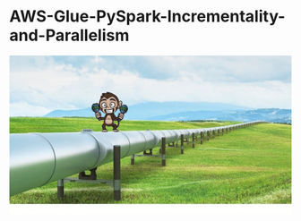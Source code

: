 # AWS-Glue-PySpark-Incrementality-and-Parallelism


<img src="https://github.com/alexriley7/AWS-Glue-PySpark-Incrementality-and-Parallelism/blob/main/Dancing-Monkey.gif" />

